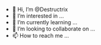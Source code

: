 - 👋 Hi, I’m @Destructrix
- 👀 I’m interested in ...
- 🌱 I’m currently learning ...
- 💞️ I’m looking to collaborate on ...
- 📫 How to reach me ...

<!---
Destructrix/Destructrix is a ✨ special ✨ repository because its `README.md` (this file) appears on your GitHub profile.
You can click the Preview link to take a look at your changes.
--->
